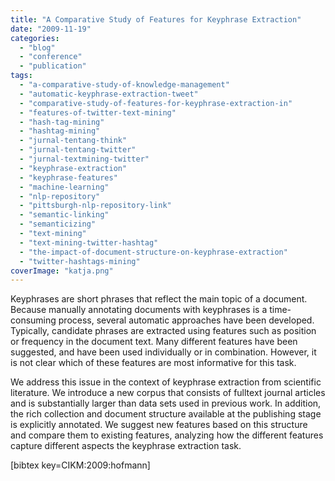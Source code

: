 ```yaml
---
title: "A Comparative Study of Features for Keyphrase Extraction"
date: "2009-11-19"
categories: 
  - "blog"
  - "conference"
  - "publication"
tags: 
  - "a-comparative-study-of-knowledge-management"
  - "automatic-keyphrase-extraction-tweet"
  - "comparative-study-of-features-for-keyphrase-extraction-in"
  - "features-of-twitter-text-mining"
  - "hash-tag-mining"
  - "hashtag-mining"
  - "jurnal-tentang-think"
  - "jurnal-tentang-twitter"
  - "jurnal-textmining-twitter"
  - "keyphrase-extraction"
  - "keyphrase-features"
  - "machine-learning"
  - "nlp-repository"
  - "pittsburgh-nlp-repository-link"
  - "semantic-linking"
  - "semanticizing"
  - "text-mining"
  - "text-mining-twitter-hashtag"
  - "the-impact-of-document-structure-on-keyphrase-extraction"
  - "twitter-hashtags-mining"
coverImage: "katja.png"
---
```


Keyphrases are short phrases that reflect the main topic of a document. Because manually annotating documents with keyphrases is a time-consuming process, several automatic approaches have been developed. Typically, candidate phrases are extracted using features such as position or frequency in the document text. Many different features have been suggested, and have been used individually or in combination. However, it is not clear which of these features are most informative for this task.

We address this issue in the context of keyphrase extraction from scientific literature. We introduce a new corpus that consists of fulltext journal articles and is substantially larger than data sets used in previous work. In addition, the rich collection and document structure available at the publishing stage is explicitly annotated. We suggest new features based on this structure and compare them to existing features, analyzing how the different features capture different aspects the keyphrase extraction task.

\[bibtex key=CIKM:2009:hofmann\]
